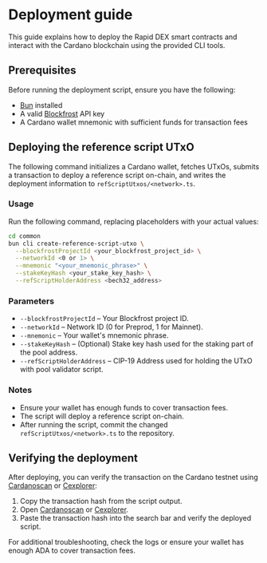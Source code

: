 # Deployment guide

This guide explains how to deploy the Rapid DEX smart contracts and interact with the Cardano blockchain using the provided CLI tools.

## Prerequisites

Before running the deployment script, ensure you have the following:

- [Bun](https://bun.sh/) installed
- A valid [Blockfrost](https://blockfrost.io/) API key
- A Cardano wallet mnemonic with sufficient funds for transaction fees

## Deploying the reference script UTxO

The following command initializes a Cardano wallet, fetches UTxOs, submits a transaction to deploy a reference script on-chain,
and writes the deployment information to `refScriptUtxos/<network>.ts`.

### Usage

Run the following command, replacing placeholders with your actual values:

```sh
cd common
bun cli create-reference-script-utxo \
  --blockfrostProjectId <your_blockfrost_project_id> \
  --networkId <0 or 1> \
  --mnemonic "<your_mnemonic_phrase>" \
  --stakeKeyHash <your_stake_key_hash> \
  --refScriptHolderAddress <bech32_address>
```

### Parameters
- `--blockfrostProjectId` – Your Blockfrost project ID.
- `--networkId` – Network ID (0 for Preprod, 1 for Mainnet).
- `--mnemonic` – Your wallet's mnemonic phrase.
- `--stakeKeyHash` – (Optional) Stake key hash used for the staking part of the pool address.
- `--refScriptHolderAddress` – CIP-19 Address used for holding the UTxO with pool validator script.

### Notes
- Ensure your wallet has enough funds to cover transaction fees.
- The script will deploy a reference script on-chain.
- After running the script, commit the changed `refScriptUtxos/<network>.ts` to the repository.

## Verifying the deployment

After deploying, you can verify the transaction on the Cardano testnet using [Cardanoscan](https://preprod.cardanoscan.io/) or [Cexplorer](https://preprod.cexplorer.io/):

1. Copy the transaction hash from the script output.
2. Open [Cardanoscan](https://preprod.cardanoscan.io/) or [Cexplorer](https://preprod.cexplorer.io/).
3. Paste the transaction hash into the search bar and verify the deployed script.

For additional troubleshooting, check the logs or ensure your wallet has enough ADA to cover transaction fees.
